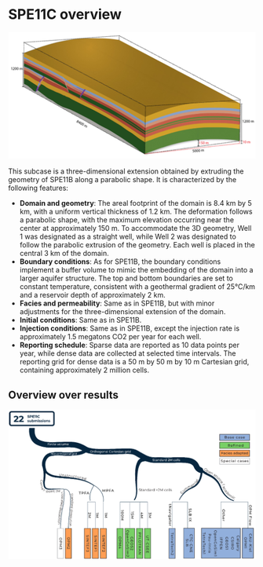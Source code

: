 # SPE11C overview

![image](../assets/casec.png)

This subcase is a three-dimensional extension obtained by extruding the geometry of SPE11B along a parabolic shape. It is characterized by the following features:  

- **Domain and geometry**: The areal footprint of the domain is 8.4 km by 5 km, with a uniform vertical thickness of 1.2 km. The deformation follows a parabolic shape, with the maximum elevation occurring near the center at approximately 150 m. To accommodate the 3D geometry, Well 1 was designated as a straight well, while Well 2 was designated to follow the parabolic extrusion of the geometry. Each well is placed in the central 3 km of the domain.
- **Boundary conditions**: As for SPE11B, the boundary conditions implement a buffer volume to mimic the embedding of the domain into a larger aquifer structure. The top and bottom boundaries are set to constant temperature, consistent with a geothermal gradient of 25°C/km and a reservoir depth of approximately 2 km.
- **Facies and permeability**: Same as in SPE11B, but with minor adjustments for the three-dimensional extension of the domain.
- **Initial conditions**: Same as in SPE11B.
- **Injection conditions**: Same as in SPE11B, except the injection rate is approximately 1.5 megatons CO2 per year for each well.
- **Reporting schedule**: Sparse data are reported as 10 data points per year, while dense data are collected at selected time intervals. The reporting grid for dense data is a 50 m by 50 m by 10 m Cartesian grid, containing approximately 2 million cells.

## Overview over results

![image](../assets/phylogeny_c.png)
